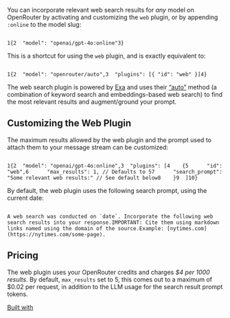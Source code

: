 You can incorporate relevant web search results for _any_ model on OpenRouter by activating and customizing the `web` plugin, or by appending `:online` to the model slug:

```code-block text-sm

1{2  "model": "openai/gpt-4o:online"3}
```

This is a shortcut for using the `web` plugin, and is exactly equivalent to:

```code-block text-sm

1{2  "model": "openrouter/auto",3  "plugins": [{ "id": "web" }]4}
```

The web search plugin is powered by [Exa](https://exa.ai/) and uses their [“auto”](https://docs.exa.ai/reference/how-exa-search-works#combining-neural-and-keyword-the-best-of-both-worlds-through-exa-auto-search) method (a combination of keyword search and embeddings-based web search) to find the most relevant results and augment/ground your prompt.

## Customizing the Web Plugin

The maximum results allowed by the web plugin and the prompt used to attach them to your message stream can be customized:

```code-block text-sm

1{2  "model": "openai/gpt-4o:online",3  "plugins": [4    {5      "id": "web",6      "max_results": 1, // Defaults to 57      "search_prompt": "Some relevant web results:" // See default below8    }9  ]10}
```

By default, the web plugin uses the following search prompt, using the current date:

```code-block text-sm

A web search was conducted on `date`. Incorporate the following web search results into your response.IMPORTANT: Cite them using markdown links named using the domain of the source.Example: [nytimes.com](https://nytimes.com/some-page).
```

## Pricing

The web plugin uses your OpenRouter credits and charges _$4 per 1000 results_. By default, `max_results` set to 5, this comes out to a maximum of $0.02 per request, in addition to the LLM usage for the search result prompt tokens.

[Built with](https://buildwithfern.com/?utm_campaign=buildWith&utm_medium=docs&utm_source=openrouter.ai)